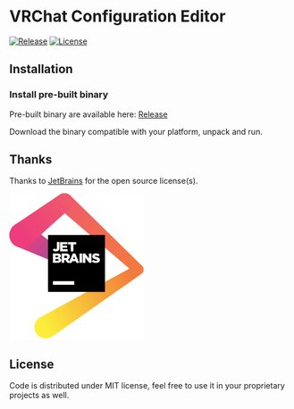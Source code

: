 # VRChat Configuration Editor

[![Release](https://img.shields.io/github/v/release/project-vrcat/VRChatConfigurationEditor.svg?include_prereleases&style=flat-square)](https://github.com/project-vrcat/VRChatConfigurationEditor/releases/latest)
[![License](https://img.shields.io/github/license/project-vrcat/VRChatConfigurationEditor?style=flat-square)](./LICENSE)

## Installation

### Install pre-built binary

Pre-built binary are available here:
[Release](https://github.com/project-vrcat/VRChatConfigurationEditor/releases/latest)

Download the binary compatible with your platform, unpack and run.

## Thanks

Thanks to [JetBrains](https://jb.gg/OpenSource) for the open source license(s).

[![JetBrains Logo](./images/jetbrains.svg)](https://jb.gg/OpenSource)

## License

Code is distributed under MIT license, feel free to use it in your proprietary projects as well.